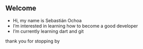 ## Welcome
- Hi, my name is Sebastián Ochoa
- I’m interested in learning how to become a good developer
- I’m currently learning dart and git

thank you for stopping by
<!---
sodes-proxy/sodes-proxy is a ✨ special ✨ repository because its `README.md` (this file) appears on your GitHub profile.
You can click the Preview link to take a look at your changes.
--->

